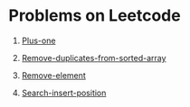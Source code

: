 # Problems on Leetcode 

1. [Plus-one](https://github.com/Tempestyash123456/DSA-problems/blob/main/Day1/Plus-one.md)

2. [Remove-duplicates-from-sorted-array](https://github.com/Tempestyash123456/DSA-problems/blob/main/Day1/Remove-Duplicates-From-Sorted-Arrays.md)

3. [Remove-element](https://github.com/Tempestyash123456/DSA-problems/blob/main/Day1/Remove-element.md)

4. [Search-insert-position](https://github.com/Tempestyash123456/DSA-problems/blob/main/Day1/Search-Insert-Position.md)

